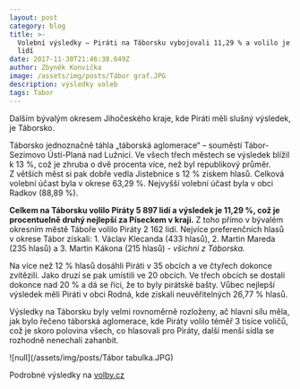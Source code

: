 ```yaml
---
layout: post
category: blog
title: >-
  Volební výsledky – Piráti na Táborsku vybojovali 11,29 % a volilo je 5 897
  lidí
date: 2017-11-30T21:46:38.649Z
author: Zbyněk Konvička
image: /assets/img/posts/Tábor graf.JPG
description: výsledky voleb
tags: Tabor
---
```

Dalším
bývalým okresem Jihočeského kraje, kde Piráti měli slušný výsledek, je Táborsko.

Táborsko jednoznačně táhla „táborská aglomerace“ –
souměstí Tábor-Sezimovo Ústí-Planá nad Lužnicí. Ve všech třech městech se
výsledek blížil k 13 %, což je zhruba o dvě procenta více, než byl
republikový průměr. Z větších měst si pak dobře vedla Jistebnice s 12
\% ziskem hlasů. Celková volební účast byla v okrese 63,29 %. Nejvyšší volební
účast byla v obci Radkov (88,89 %).

**Celkem
na Táborsku volilo Piráty 5 897 lidí a výsledek je 11,29 %, což je procentuelně
druhý nejlepší za Píseckem v kraji.** Z toho přímo v bývalém
okresním městě Táboře volilo Piráty 2 162 lidí. Nejvíce preferenčních hlasů
v okrese Tábor získali: 1. Václav Klecanda (433 hlasů), 2. Martin Mareda (235
hlasů) a 3. Martin Kákona (215 hlasů) *- všichni
z Táborska.*

Na více než 12 % hlasů dosáhli Piráti v 35
obcích a ve čtyřech dokonce zvítězili. Jako druzí se pak umístili ve 20 obcích.
Ve třech obcích se dostali dokonce nad 20 % a dá se říci, že to byly pirátské
bašty. Vůbec nejlepší výsledek měli Piráti v obci Rodná, kde získali
neuvěřitelných 26,77 % hlasů.

Výsledky na Táborsku byly velmi rovnoměrně
rozloženy, ač hlavní sílu měla, jak bylo řečeno táborská aglomerace, kde Piráty
volilo téměř 3 tisíce voličů, což je skoro polovina všech, co hlasovali pro
Piráty, další menší sídla se rozhodně nenechali zahanbit.

![null](/assets/img/posts/Tábor tabulka.JPG)

Podrobné výsledky na [volby.cz](https://www.volby.cz)


